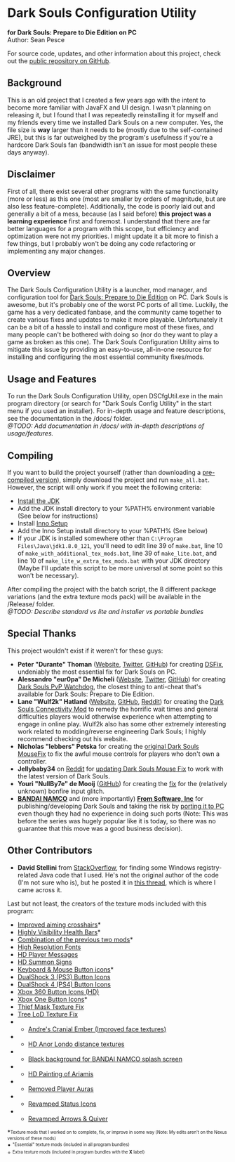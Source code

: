 # Dark Souls Configuration Utility  
**for Dark Souls: Prepare to Die Edition on PC**  
Author: Sean Pesce  
  
For source code, updates, and other information about this project, check out the [public repository on GitHub](https://github.com/SeanPesce/Dark_Souls_Config_Utility).  
  
## Background  
This is an old project that I created a few years ago with the intent to become more familiar with JavaFX and UI design. I wasn't planning on releasing it, but I found that I was repeatedly reinstalling it for myself and my friends every time we installed Dark Souls on a new computer. Yes, the file size is **way** larger than it needs to be (mostly due to the self-contained JRE), but this is far outweighed by the program's usefulness if you're a hardcore Dark Souls fan (bandwidth isn't an issue for most people these days anyway).  
  
## Disclaimer  
First of all, there exist several other programs with the same functionality (more or less) as this one (most are smaller by orders of magnitude, but are also less feature-complete). Additionally, the code is poorly laid out and generally a bit of a mess, because (as I said before) **this project was a learning experience** first and foremost. I understand that there are far better languages for a program with this scope, but efficiency and optimization were not my priorities. I might update it a bit more to finish a few things, but I probably won't be doing any code refactoring or implementing any major changes.
  
## Overview  
The Dark Souls Configuration Utility is a launcher, mod manager, and configuration tool for [Dark Souls: Prepare to Die Edition](http://store.steampowered.com/app/211420/) on PC. Dark Souls is awesome, but it's probably one of the worst PC ports of all time. Luckily, the game has a very dedicated fanbase, and the community came together to create various fixes and updates to make it more playable. Unfortunately it can be a bit of a hassle to install and configure most of these fixes, and many people can't be bothered with doing so (nor do they want to play a game as broken as this one). The Dark Souls Configuration Utility aims to mitigate this issue by providing an easy-to-use, all-in-one resource for installing and configuring the most essential community fixes/mods.  
  
## Usage and Features  
To run the Dark Souls Configuration Utility, open DSCfgUtil.exe in the main program directory (or search for "Dark Souls Config Utility" in the start menu if you used an installer). For in-depth usage and feature descriptions, see the documentation in the /docs/ folder.  
*@TODO: Add documentation in /docs/ with in-depth descriptions of usage/features.*  
  
## Compiling  
If you want to build the project yourself (rather than downloading a [pre-compiled version](https://github.com/SeanPesce/Dark_Souls_Config_Utility/releases)), simply download the project and run `make_all.bat`. However, the script will only work if you meet the following criteria:  

* [Install the JDK](http://www.oracle.com/technetwork/java/javase/downloads/jdk8-downloads-2133151.html)  
* Add the JDK install directory to your %PATH% environment variable (See below for instructions)  
* Install [Inno Setup](http://www.jrsoftware.org/isdl.php)   
* Add the Inno Setup install directory to your %PATH% (See below)  
* If your JDK is installed somewhere other than `C:\Program Files\Java\jdk1.8.0_121`, you'll need to edit line 39 of `make.bat`, line 10 of `make_with_additional_tex_mods.bat`, line 39 of `make_lite.bat`, and line 10 of `make_lite_w_extra_tex_mods.bat` with your JDK directory (Maybe I'll update this script to be more universal at some point so this won't be necessary).  

After compiling the project with the batch script, the 8 different package variations (and the extra texture mods pack) will be available in the /Release/ folder.  
*@TODO: Describe standard vs lite and installer vs portable bundles*  
  
## Special Thanks  
This project wouldn't exist if it weren't for these guys:  

* **Peter "Durante" Thoman** ([Website](http://blog.metaclassofnil.com/), [Twitter](https://twitter.com/Durante_PT), [GitHub](https://github.com/PeterTh)) for creating [DSFix](http://www.nexusmods.com/darksouls/mods/19/), undeniably the most essential fix for Dark Souls on PC.  
* **Alessandro "eur0pa" De Micheli** ([Website](https://alessandro.pw/), [Twitter](https://twitter.com/eur0pa_), [GitHub](https://github.com/eur0pa)) for creating [Dark Souls PvP Watchdog](http://www.nexusmods.com/darksouls/mods/849/), the closest thing to anti-cheat that's available for Dark Souls: Prepare to Die Edition.  
* **Lane "Wulf2k" Hatland** ([Website](http://wulf2k.ca/), [GitHub](https://github.com/Wulf2k), [Reddit](https://www.reddit.com/user/Wulf2k/)) for creating the [Dark Souls Connectivity Mod](http://wulf2k.ca/PC/DaS/DSCM.html) to remedy the horrific wait times and general difficulties players would otherwise experience when attempting to engage in online play. Wulf2k also has some other extremely interesting work related to modding/reverse engineering Dark Souls; I highly recommend checking out his website.  
* **Nicholas "lebbers" Petska** for creating the [original Dark Souls MouseFix](http://pages.cs.wisc.edu/~petska/) to fix the awful mouse controls for players who don't own a controller.  
* **Jellybaby34** on [Reddit](https://www.reddit.com/user/Jellybaby34) for [updating Dark Souls Mouse Fix](https://www.reddit.com/r/darksouls/comments/3ay9aj/dsmfix_update_for_new_steamworks_patch/) to work with the latest version of Dark Souls.
* **Youri "NullBy7e" de Mooij** ([GitHub](https://github.com/NullBy7e)) for creating the [fix](http://www.nexusmods.com/darksouls/mods/862/) for the (relatively unknown) bonfire input glitch.
* **[BANDAI NAMCO](https://www.bandainamcoent.com/)** and (more importantly) **[From Software, Inc](http://www.fromsoftware.jp/pc_en/)** for publishing/developing Dark Souls and taking the risk by [porting it to PC](http://www.pcgamer.com/dark-souls-pc-petition-at-nearly-70000-signatures-namco-listening/) even though they had no experience in doing such ports (Note: This was before the series was hugely popular like it is today, so there was no guarantee that this move was a good business decision).  
  
  
## Other Contributors  

* **David Stellini** from [StackOverflow](http://stackoverflow.com/users/656963/david), for finding some Windows registry-related Java code that I used. He's not the original author of the code (I'm not sure who is), but he posted it in [this thread](http://stackoverflow.com/questions/62289/read-write-to-windows-registry-using-java), which is where I came across it.  

Last but not least, the creators of the texture mods included with this program:  

* [Improved aiming crosshairs](http://www.nexusmods.com/darksouls/mods/643/)*  
* [Highly Visibility Health Bars](http://www.nexusmods.com/darksouls/mods/40/)*  
* [Combination of the previous two mods](http://www.nexusmods.com/darksouls/mods/892/)*  
* [High Resolution Fonts](http://www.nexusmods.com/darksouls/mods/22)  
* [HD Player Messages](http://www.nexusmods.com/darksouls/mods/389/)  
* [HD Summon Signs](http://www.nexusmods.com/darksouls/mods/394/)  
* [Keyboard & Mouse Button icons](http://www.nexusmods.com/darksouls/mods/840/)*  
* [DualShock 3 (PS3) Button Icons](http://www.nexusmods.com/darksouls/mods/135/)  
* [DualShock 4 (PS4) Button Icons](http://www.nexusmods.com/darksouls/mods/690/)  
* [Xbox 360 Button Icons (HD)](http://www.nexusmods.com/darksouls/mods/171/)  
* [Xbox One Button Icons](http://www.nexusmods.com/darksouls/mods/1061/)*  
* [Thief Mask Texture Fix](http://www.nexusmods.com/darksouls/mods/355/)  
* [Tree LoD Texture Fix](http://www.nexusmods.com/darksouls/mods/67/)  
*  * [Andre's Cranial Ember (Improved face textures)](http://www.nexusmods.com/darksouls/mods/23/)  
*  * [HD Anor Londo distance textures](http://www.nexusmods.com/darksouls/mods/132/)  
*  * [Black background for BANDAI NAMCO splash screen](http://www.nexusmods.com/darksouls/mods/175/)  
*  * [HD Painting of Ariamis](http://www.nexusmods.com/darksouls/mods/148/)  
*  * [Removed Player Auras](http://www.nexusmods.com/darksouls/mods/62/)  
*  * [Revamped Status Icons](http://www.nexusmods.com/darksouls/mods/8/)  
*  * [Revamped Arrows & Quiver](http://www.nexusmods.com/darksouls/mods/197/)  
  
*<sub><sup>Texture mods that I worked on to complete, fix, or improve in some way (Note: My edits aren't on the Nexus versions of these mods)</sup></sub>  
• <sub><sup>"Essential" texture mods (included in all program bundles)</sup></sub>  
◦ <sub><sup>Extra texture mods (included in program bundles with the **X** label)</sup></sub>  


  
